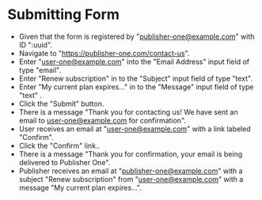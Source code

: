 # Submitting Form

- Given that the form is registered by "publisher-one@example.com" with ID ":uuid".
- Navigate to "https://publisher-one.com/contact-us".
- Enter "user-one@example.com" into the "Email Address" input field of type "email".
- Enter "Renew subscription" in to the "Subject" input field of type "text".
- Enter "My current plan expires..." in to the "Message" input field of type "text" .
- Click the "Submit" button.
- There is a message "Thank you for contacting us! We have sent an email to user-one@example.com for confirmation".
- User receives an email at "user-one@example.com" with a link labeled "Confirm".
- Click the "Confirm" link..
- There is a message "Thank you for confirmation, your email is being delivered to Publisher One".
- Publisher receives an email at "publisher-one@example.com" with a subject "Renew subscription" from "user-one@example.com" with a message "My current plan expires...". 
